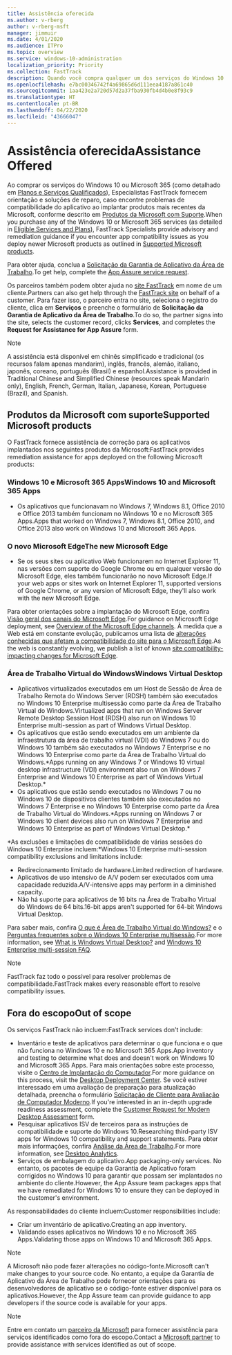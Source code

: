 ```yaml
---
title: Assistência oferecida
ms.author: v-rberg
author: v-rberg-msft
manager: jimmuir
ms.date: 4/01/2020
ms.audience: ITPro
ms.topic: overview
ms.service: windows-10-administration
localization_priority: Priority
ms.collection: FastTrack
description: Quando você compra qualquer um dos serviços do Windows 10 ou do Microsoft 365, os especialistas do FastTrack fornecem orientações de aconselhamento e correção para implantar no Windows 10 e no Microsoft 365 Apps e manter-se atualizado sem nenhum custo adicional (com uma assinatura qualificada).
ms.openlocfilehash: e7bc00346742f4a69865d6d111eea4187a861c40
ms.sourcegitcommit: 1aa423e2a720d57d2a37fba930fb4d4b0e8f93c9
ms.translationtype: HT
ms.contentlocale: pt-BR
ms.lasthandoff: 04/22/2020
ms.locfileid: "43666047"
---
```

# <a name="assistance-offered"></a><span data-ttu-id="2b8ca-103">Assistência oferecida</span><span class="sxs-lookup"><span data-stu-id="2b8ca-103">Assistance Offered</span></span>  

<span data-ttu-id="2b8ca-104">Ao comprar os serviços do Windows 10 ou Microsoft 365 (como detalhado em [Planos e Serviços Qualificados](M365-eligible-services-and-plans.md)), Especialistas FastTrack fornecem orientação e soluções de reparo, caso encontre problemas de compatibilidade do aplicativo ao implantar produtos mais recentes da Microsoft, conforme descrito em [Produtos da Microsoft com Suporte](#supported-microsoft-products).</span><span class="sxs-lookup"><span data-stu-id="2b8ca-104">When you purchase any of the Windows 10 or Microsoft 365 services (as detailed in [Eligible Services and Plans](M365-eligible-services-and-plans.md)), FastTrack Specialists provide advisory and remediation guidance if you encounter app compatibility issues as you deploy newer Microsoft products as outlined in [Supported Microsoft products](#supported-microsoft-products).</span></span>

<span data-ttu-id="2b8ca-105">Para obter ajuda, conclua a [Solicitação da Garantia de Aplicativo da Área de Trabalho](https://go.microsoft.com/fwlink/?linkid=2022721).</span><span class="sxs-lookup"><span data-stu-id="2b8ca-105">To get help, complete the [App Assure service request](https://go.microsoft.com/fwlink/?linkid=2022721).</span></span>

<span data-ttu-id="2b8ca-106">Os parceiros também podem obter ajuda no [site FastTrack](https://go.microsoft.com/fwlink/?linkid=780698) em nome de um cliente.</span><span class="sxs-lookup"><span data-stu-id="2b8ca-106">Partners can also get help through the [FastTrack site](https://go.microsoft.com/fwlink/?linkid=780698) on behalf of a customer.</span></span> <span data-ttu-id="2b8ca-107">Para fazer isso, o parceiro entra no site, seleciona o registro do cliente, clica em **Serviços** e preenche o formulário de **Solicitação da Garantia de Aplicativo da Área de Trabalho**.</span><span class="sxs-lookup"><span data-stu-id="2b8ca-107">To do so, the partner signs into the site, selects the customer record, clicks **Services**, and completes the **Request for Assistance for App Assure** form.</span></span>

> [!NOTE]
> <span data-ttu-id="2b8ca-108">A assistência está disponível em chinês simplificado e tradicional (os recursos falam apenas mandarim), inglês, francês, alemão, italiano, japonês, coreano, português (Brasil) e espanhol.</span><span class="sxs-lookup"><span data-stu-id="2b8ca-108">Assistance is provided in Traditional Chinese and Simplified Chinese (resources speak Mandarin only), English, French, German, Italian, Japanese, Korean, Portuguese (Brazil), and Spanish.</span></span> 

## <a name="supported-microsoft-products"></a><span data-ttu-id="2b8ca-109">Produtos da Microsoft com suporte</span><span class="sxs-lookup"><span data-stu-id="2b8ca-109">Supported Microsoft products</span></span>

<span data-ttu-id="2b8ca-110">O FastTrack fornece assistência de correção para os aplicativos implantados nos seguintes produtos da Microsoft:</span><span class="sxs-lookup"><span data-stu-id="2b8ca-110">FastTrack provides remediation assistance for apps deployed on the following Microsoft products:</span></span>

### <a name="windows-10-and-microsoft-365-apps"></a><span data-ttu-id="2b8ca-111">Windows 10 e Microsoft 365 Apps</span><span class="sxs-lookup"><span data-stu-id="2b8ca-111">Windows 10 and Microsoft 365 Apps</span></span>

- <span data-ttu-id="2b8ca-112">Os aplicativos que funcionavam no Windows 7, Windows 8.1, Office 2010 e Office 2013 também funcionam no Windows 10 e no Microsoft 365 Apps.</span><span class="sxs-lookup"><span data-stu-id="2b8ca-112">Apps that worked on Windows 7, Windows 8.1, Office 2010, and Office 2013 also work on Windows 10 and Microsoft 365 Apps.</span></span>

### <a name="the-new-microsoft-edge"></a><span data-ttu-id="2b8ca-113">O novo Microsoft Edge</span><span class="sxs-lookup"><span data-stu-id="2b8ca-113">The new Microsoft Edge</span></span>

- <span data-ttu-id="2b8ca-114">Se os seus sites ou aplicativo Web funcionarem no Internet Explorer 11, nas versões com suporte do Google Chrome ou em qualquer versão do Microsoft Edge, eles também funcionarão no novo Microsoft Edge.</span><span class="sxs-lookup"><span data-stu-id="2b8ca-114">If your web apps or sites work on Internet Explorer 11, supported versions of Google Chrome, or any version of Microsoft Edge, they'll also work with the new Microsoft Edge.</span></span>

<span data-ttu-id="2b8ca-115">Para obter orientações sobre a implantação do Microsoft Edge, confira [Visão geral dos canais do Microsoft Edge](https://docs.microsoft.com/DeployEdge/microsoft-edge-channels).</span><span class="sxs-lookup"><span data-stu-id="2b8ca-115">For guidance on Microsoft Edge deployment, see [Overview of the Microsoft Edge channels](https://docs.microsoft.com/DeployEdge/microsoft-edge-channels).</span></span> <span data-ttu-id="2b8ca-116">À medida que a Web está em constante evolução, publicamos uma lista de [alterações conhecidas que afetam a compatibilidade do site para o Microsoft Edge](https://docs.microsoft.com/microsoft-edge/web-platform/site-impacting-changes).</span><span class="sxs-lookup"><span data-stu-id="2b8ca-116">As the web is constantly evolving, we publish a list of known [site compatibility-impacting changes for Microsoft Edge](https://docs.microsoft.com/microsoft-edge/web-platform/site-impacting-changes).</span></span>

### <a name="windows-virtual-desktop"></a><span data-ttu-id="2b8ca-117">Área de Trabalho Virtual do Windows</span><span class="sxs-lookup"><span data-stu-id="2b8ca-117">Windows Virtual Desktop</span></span>

- <span data-ttu-id="2b8ca-118">Aplicativos virtualizados executados em um Host de Sessão de Área de Trabalho Remota do Windows Server (RDSH) também são executados no Windows 10 Enterprise multisessão como parte da Área de Trabalho Virtual do Windows.</span><span class="sxs-lookup"><span data-stu-id="2b8ca-118">Virtualized apps that run on Windows Server Remote Desktop Session Host (RDSH) also run on Windows 10 Enterprise multi-session as part of Windows Virtual Desktop.</span></span>
- <span data-ttu-id="2b8ca-119">Os aplicativos que estão sendo executados em um ambiente da infraestrutura da área de trabalho virtual (VDI) do Windows 7 ou do Windows 10 também são executados no Windows 7 Enterprise e no Windows 10 Enterprise como parte da Área de Trabalho Virtual do Windows.\*</span><span class="sxs-lookup"><span data-stu-id="2b8ca-119">Apps running on any Windows 7 or Windows 10 virtual desktop infrastructure (VDI) environment also run on Windows 7 Enterprise and Windows 10 Enterprise as part of Windows Virtual Desktop.\*</span></span>
- <span data-ttu-id="2b8ca-120">Os aplicativos que estão sendo executados no Windows 7 ou no Windows 10 de dispositivos clientes também são executados no Windows 7 Enterprise e no Windows 10 Enterprise como parte da Área de Trabalho Virtual do Windows.\*</span><span class="sxs-lookup"><span data-stu-id="2b8ca-120">Apps running on Windows 7 or Windows 10 client devices also run on Windows 7 Enterprise and Windows 10 Enterprise as part of Windows Virtual Desktop.\*</span></span>

<span data-ttu-id="2b8ca-121">\*As exclusões e limitações de compatibilidade de várias sessões do Windows 10 Enterprise incluem:</span><span class="sxs-lookup"><span data-stu-id="2b8ca-121">\*Windows 10 Enterprise multi-session compatibility exclusions and limitations include:</span></span>
- <span data-ttu-id="2b8ca-122">Redirecionamento limitado de hardware.</span><span class="sxs-lookup"><span data-stu-id="2b8ca-122">Limited redirection of hardware.</span></span>
- <span data-ttu-id="2b8ca-123">Aplicativos de uso intensivo de A/V podem ser executados com uma capacidade reduzida.</span><span class="sxs-lookup"><span data-stu-id="2b8ca-123">A/V-intensive apps may perform in a diminished capacity.</span></span>
- <span data-ttu-id="2b8ca-124">Não há suporte para aplicativos de 16 bits na Área de Trabalho Virtual do Windows de 64 bits.</span><span class="sxs-lookup"><span data-stu-id="2b8ca-124">16-bit apps aren't supported for 64-bit Windows Virtual Desktop.</span></span>

<span data-ttu-id="2b8ca-125">Para saber mais, confira [O que é Área de Trabalho Virtual do Windows?](https://docs.microsoft.com/azure/virtual-desktop/overview) e o [Perguntas frequentes sobre o Windows 10 Enterprise multisessão](https://docs.microsoft.com/azure/virtual-desktop/windows-10-multisession-faq).</span><span class="sxs-lookup"><span data-stu-id="2b8ca-125">For more information, see [What is Windows Virtual Desktop?](https://docs.microsoft.com/azure/virtual-desktop/overview) and [Windows 10 Enterprise multi-session FAQ](https://docs.microsoft.com/azure/virtual-desktop/windows-10-multisession-faq).</span></span>

> [!NOTE]
> <span data-ttu-id="2b8ca-126">FastTrack faz todo o possível para resolver problemas de compatibilidade.</span><span class="sxs-lookup"><span data-stu-id="2b8ca-126">FastTrack makes every reasonable effort to resolve compatibility issues.</span></span> 

## <a name="out-of-scope"></a><span data-ttu-id="2b8ca-127">Fora do escopo</span><span class="sxs-lookup"><span data-stu-id="2b8ca-127">Out of scope</span></span>

<span data-ttu-id="2b8ca-128">Os serviços FastTrack não incluem:</span><span class="sxs-lookup"><span data-stu-id="2b8ca-128">FastTrack services don't include:</span></span>
- <span data-ttu-id="2b8ca-129">Inventário e teste de aplicativos para determinar o que funciona e o que não funciona no Windows 10 e no Microsoft 365 Apps.</span><span class="sxs-lookup"><span data-stu-id="2b8ca-129">App inventory and testing to determine what does and doesn't work on Windows 10 and Microsoft 365 Apps.</span></span> <span data-ttu-id="2b8ca-130">Para mais orientações sobre este processo, visite o [Centro de Implantação do Computador](https://go.microsoft.com/fwlink/?linkid=2080140).</span><span class="sxs-lookup"><span data-stu-id="2b8ca-130">For more guidance on this process, visit the [Desktop Deployment Center](https://go.microsoft.com/fwlink/?linkid=2080140).</span></span> <span data-ttu-id="2b8ca-131">Se você estiver interessado em uma avaliação de preparação para atualização detalhada, preencha o formulário [Solicitação de Cliente para Avaliação de Computador Moderno](https://go.microsoft.com/fwlink/?linkid=2053818).</span><span class="sxs-lookup"><span data-stu-id="2b8ca-131">If you're interested in an in-depth upgrade readiness assessment, complete the [Customer Request for Modern Desktop Assessment](https://go.microsoft.com/fwlink/?linkid=2053818) form.</span></span>
- <span data-ttu-id="2b8ca-132">Pesquisar aplicativos ISV de terceiros para as instruções de compatibilidade e suporte do Windows 10.</span><span class="sxs-lookup"><span data-stu-id="2b8ca-132">Researching third-party ISV apps for Windows 10 compatibility and support statements.</span></span> <span data-ttu-id="2b8ca-133">Para obter mais informações, confira [Análise da Área de Trabalho](https://docs.microsoft.com/sccm/desktop-analytics/overview).</span><span class="sxs-lookup"><span data-stu-id="2b8ca-133">For more information, see [Desktop Analytics](https://docs.microsoft.com/sccm/desktop-analytics/overview).</span></span>
- <span data-ttu-id="2b8ca-134">Serviços de embalagem do aplicativo.</span><span class="sxs-lookup"><span data-stu-id="2b8ca-134">App packaging-only services.</span></span> <span data-ttu-id="2b8ca-135">No entanto, os pacotes de equipe da Garantia de Aplicativo foram corrigidos no Windows 10 para garantir que possam ser implantados no ambiente do cliente.</span><span class="sxs-lookup"><span data-stu-id="2b8ca-135">However, the App Assure team packages apps that we have remediated for Windows 10 to ensure they can be deployed in the customer's environment.</span></span>

<span data-ttu-id="2b8ca-136">As responsabilidades do cliente incluem:</span><span class="sxs-lookup"><span data-stu-id="2b8ca-136">Customer responsibilities include:</span></span>
- <span data-ttu-id="2b8ca-137">Criar um inventário de aplicativo.</span><span class="sxs-lookup"><span data-stu-id="2b8ca-137">Creating an app inventory.</span></span>
- <span data-ttu-id="2b8ca-138">Validando esses aplicativos no Windows 10 e no Microsoft 365 Apps.</span><span class="sxs-lookup"><span data-stu-id="2b8ca-138">Validating those apps on Windows 10 and Microsoft 365 Apps.</span></span>

> [!NOTE]
> <span data-ttu-id="2b8ca-139">A Microsoft não pode fazer alterações no código-fonte.</span><span class="sxs-lookup"><span data-stu-id="2b8ca-139">Microsoft can't make changes to your source code.</span></span> <span data-ttu-id="2b8ca-140">No entanto, a equipe da Garantia de Aplicativo da Área de Trabalho pode fornecer orientações para os desenvolvedores de aplicativo se o código-fonte estiver disponível para os aplicativos.</span><span class="sxs-lookup"><span data-stu-id="2b8ca-140">However, the App Assure team can provide guidance to app developers if the source code is available for your apps.</span></span>

> [!NOTE]
> <span data-ttu-id="2b8ca-141">Entre em contato um [parceiro da Microsoft](https://go.microsoft.com/fwlink/?linkid=2080150) para fornecer assistência para serviços identificados como fora do escopo.</span><span class="sxs-lookup"><span data-stu-id="2b8ca-141">Contact a [Microsoft partner](https://go.microsoft.com/fwlink/?linkid=2080150) to provide assistance with services identified as out of scope.</span></span>


